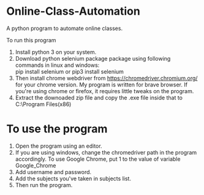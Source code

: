 # Online-Class-Automation
A python program to automate online classes.

To run this program
1. Install python 3 on your system. 
2. Download python selenium package package using following commands in linux and windows: <br />
   pip install selenium or pip3 install selenium
3. Then install chrome webdriver from https://chromedriver.chromium.org/ for your chrome version. My program is written for brave browser. If you're using chrome or firefox, it requires little tweaks on the program.
4. Extract the downoaded zip file and copy the .exe file inside that to C:\Program Files(x86)

# To use the program
1. Open the program using an editor. <br />
2. If you are using windows, change the chromedriver path in the program accordingly. To use Google Chrome, put 1 to the value of variable Google_Chrome<br />
3. Add username and password. <br />
4. Add the subjects you've taken in subjects list. <br />
5. Then run the program.
